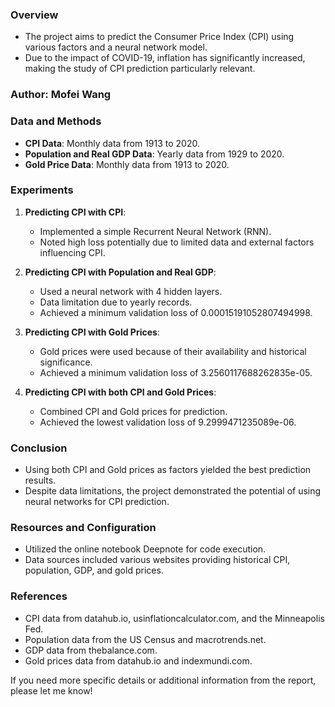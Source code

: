 ### Overview
- The project aims to predict the Consumer Price Index (CPI) using various factors and a neural network model.
- Due to the impact of COVID-19, inflation has significantly increased, making the study of CPI prediction particularly relevant.

### Author: Mofei Wang

### Data and Methods
- **CPI Data**: Monthly data from 1913 to 2020.
- **Population and Real GDP Data**: Yearly data from 1929 to 2020.
- **Gold Price Data**: Monthly data from 1913 to 2020.

### Experiments
1. **Predicting CPI with CPI**: 
   - Implemented a simple Recurrent Neural Network (RNN).
   - Noted high loss potentially due to limited data and external factors influencing CPI.

2. **Predicting CPI with Population and Real GDP**: 
   - Used a neural network with 4 hidden layers.
   - Data limitation due to yearly records.
   - Achieved a minimum validation loss of 0.00015191052807494998.

3. **Predicting CPI with Gold Prices**:
   - Gold prices were used because of their availability and historical significance.
   - Achieved a minimum validation loss of 3.2560117688262835e-05.

4. **Predicting CPI with both CPI and Gold Prices**:
   - Combined CPI and Gold prices for prediction.
   - Achieved the lowest validation loss of 9.2999471235089e-06.

### Conclusion
- Using both CPI and Gold prices as factors yielded the best prediction results.
- Despite data limitations, the project demonstrated the potential of using neural networks for CPI prediction.

### Resources and Configuration
- Utilized the online notebook Deepnote for code execution.
- Data sources included various websites providing historical CPI, population, GDP, and gold prices.

### References
- CPI data from datahub.io, usinflationcalculator.com, and the Minneapolis Fed.
- Population data from the US Census and macrotrends.net.
- GDP data from thebalance.com.
- Gold prices data from datahub.io and indexmundi.com.

If you need more specific details or additional information from the report, please let me know!
